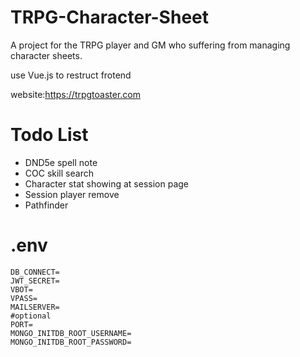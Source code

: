 TRPG-Character-Sheet
===

A project for the TRPG player and GM who suffering from managing character sheets.

use Vue.js to restruct frotend

website:https://trpgtoaster.com

# Todo List

* DND5e spell note
* COC skill search
* Character stat showing at session page
* Session player remove
* Pathfinder

# .env
```env
DB_CONNECT=
JWT_SECRET=
VBOT=
VPASS=
MAILSERVER=
#optional
PORT=
MONGO_INITDB_ROOT_USERNAME=
MONGO_INITDB_ROOT_PASSWORD=
```

